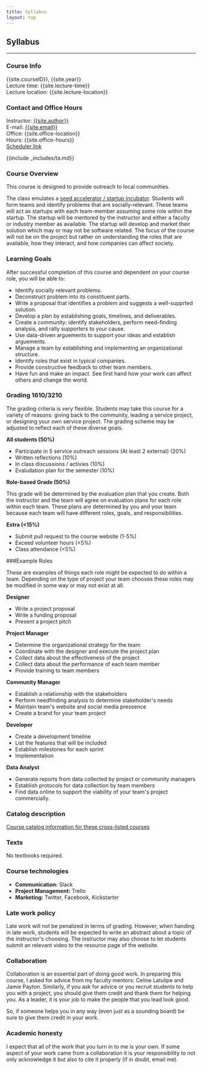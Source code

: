 ```yaml
---
title: Syllabus
layout: top
---
```


Syllabus
-

<hr/>

### Course Info

{{site.courseID}}, {{site.year}}<br />
Lecture time: {{site.lecture-time}}<br />
Lecture location: {{site.lecture-location}}

### Contact and Office Hours
Instructor: [{{site.author}}]({{site.authorURL}}) <br />
E-mail: [{{site.email}}](mailto:{{site.email}})<br />
Office: {{site.office-location}}<br />
Hours: {{site.office-hours}}<br />
<a href="{{site.schedule-link}}">Scheduler link</a>

{{include _includes/ta.md}}

### Course Overview

This course is designed to provide outreach to local communities. 

The class emulates a [seed accelerator / startup incubator](https://en.wikipedia.org/wiki/Seed_accelerator). Students will form teams and identify problems that are socially-relevant. These teams will act as startups with each team-member assuming some role within the startup. The startup will be mentored by the instructor and either a faculty or industry member as available. The startup will develop and market their solution which may or may not be software related. The focus of the course will not be on the project but rather on understanding the roles that are available, how they interact, and how companies can affect society. 

### Learning Goals

After successful completion of this course and dependent on your course role, you will be able to:

* Identify socially relevant problems.
* Deconstruct problem into its constituent parts. 
* Write a proposal that identifies a problem and suggests a well-supprted solution.
* Develop a plan by establishing goals, timelines, and deliverables.
* Create a community: identify stakeholders, perform need-finding analysis, and rally supporters to your cause.
* Use data-driven arguements to support your ideas and establish arguements.
* Manage a team by establishing and implementing an organizational structure.  
* Identify roles that exist in typical companies.
* Provide constructive feedback to other team members.
* Have fun and make an impact. See first hand how your work can affect others and change the world.

### Grading 1610/3210

The grading criteria is very flexible. Students may take this course for a
variety of reasons: giving back to the community, leading a service
project, or designing your own service project. The grading scheme may be
adjusted to reflect each of these diverse goals.

**All students (50%)**

- Participate in 5 service outreach sessions (At least 2 external) (20%)
- Written reflections (10%)
- In class discussions / activies (10%)
- Evaludation plan for the semester (10%)

**Role-based Grade (50%)**

This grade will be determined by the evaluation plan that you create. Both the instructor and the team will agree on evaluation plans for each role within each team. These plans are determined by you and your team because each team will have different roles, goals, and responsibilities. 

**Extra (<15%)**

- Submit pull request to the course website (1-5%)
- Exceed volunteer hours (<5%)
- Class attendance (<5%) 


###Example Roles

These are examples of things each role might be expected to do within a team. Depending on the type of project your team chooses these roles may be modified in some way or may not exist at all.

**Designer**

- Write a project proposal 
- Write a funding proposal  
- Present a project pitch 

**Project Manager**

- Determine the organizational strategy for the team 
- Coordinate with the designer and execute the project plan 
- Collect data about the effectiveness of the project 
- Collect data about the performance of each team member 
- Provide training to team members 

**Community Manager**
 
- Establish a relationship with the stakeholders 
- Perform needfinding analysis to determine stakeholder's needs 
- Maintain team's website and social media pressence 
- Create a brand for your team project 

**Developer**

- Create a development timeline 
- List the features that will be included 
- Establish milestones for each sprint  
- Implementation 

**Data Analyst**

- Generate reports from data collected by project or community managers
- Establish protocols for data collection by team members
- Find data online to support the viability of your team's project commercially. 



### Catalog description

[Course catalog information for these cross-listed courses](http://facultygovernance.uncc.edu/course-and-curriculum-approvals/request-establish-itcs-3610-3211-3212-and-1610)

### Texts

No textbooks required.

### Course technologies

- **Communication:** Slack
- **Project Management:** Trello
- **Marketing:** Twitter, Facebook, Kickstarter

### Late work policy

Late work will not be penalized in terms of grading. However, when handing
in late work, students will be expected to write an abstract about a topic
of the instructor's choosing. The instructor may also choose to let students
submit an relevant video to the resource page of the website.

### Collaboration

Collaboration is an essential part of doing good work. In preparing
this course, I asked for advice from my faculty mentors: Celine Latulipe and
Jamie Payton. Similarly, if you ask for advice or you recruit students to
help you with a project, you should give them credit and thank them for
helping you. As a leader, it is your job to make the people that you
lead look good.

So, if someone helps you in any way (even just as a sounding board) be sure to
give them credit in your work.

### Academic honesty

I expect that all of the work that you turn in to me is your own. If some aspect
of your work came from a collaboration it is your responsibility to not only
acknowledge it but also to cite it properly (if in doubt, email me).
